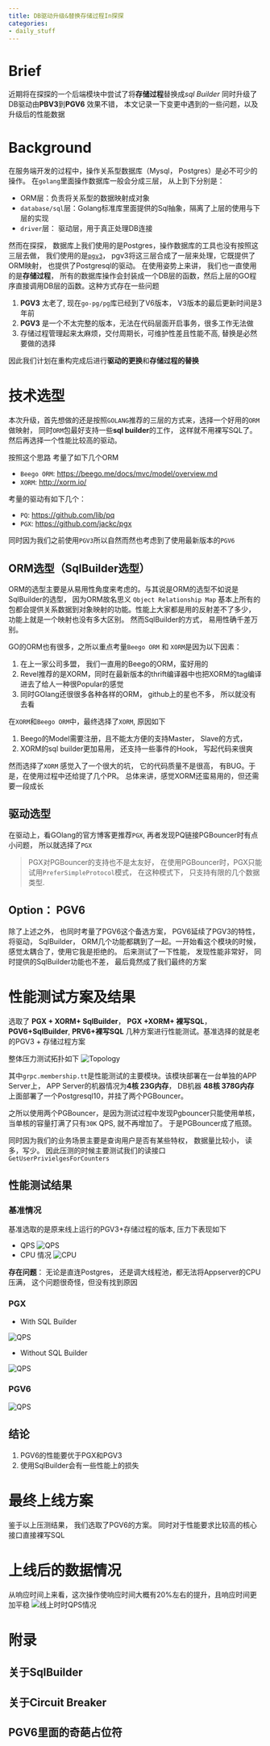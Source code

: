 ```yaml
---
title: DB驱动升级&替换存储过程In探探
categories:
- daily_stuff
---
```


# Brief

近期将在探探的一个后端模块中尝试了将**存储过程**替换成*sql Builder* 同时升级了DB驱动由**PBV3**到**PGV6** 效果不错， 本文记录一下变更中遇到的一些问题，以及升级后的性能数据

# Background

在服务端开发的过程中，操作关系型数据库（Mysql， Postgres）是必不可少的操作。 在`golang`里面操作数据库一般会分成三层， 从上到下分别是：

+ ORM层：负责将关系型的数据映射成对象
+ `database/sql`层：Golang标准库里面提供的Sql抽象，隔离了上层的使用与下层的实现
+ `driver`层： 驱动层，用于真正处理DB连接

然而在探探， 数据库上我们使用的是Postgres，操作数据库的工具也没有按照这三层去做， 我们使用的是[`pgv3`](https://github.com/go-pg/pg/tree/v3)，
pgv3将这三层合成了一层来处理，它既提供了ORM映射， 也提供了Postgresql的驱动。 在使用姿势上来讲， 我们也一直使用的是**存储过程**， 所有的数据库操作会封装成一个DB层的函数，然后上层的GO程序直接调用DB层的函数。这种方式存在一些问题

1. **PGV3** 太老了, 现在`go-pg/pg`库已经到了V6版本， V3版本的最后更新时间是3年前
2. **PGV3** 是一个不太完整的版本，无法在代码层面开启事务，很多工作无法做
3. 存储过程管理起来太麻烦，交付周期长，可维护性差且性能不高, 替换是必然要做的选择

因此我们计划在重构完成后进行**驱动的更换**和**存储过程的替换**


# 技术选型

本次升级，首先想做的还是按照`GOLANG`推荐的三层的方式来，选择一个好用的`ORM`做映射， 同时`ORM`包最好支持一些**sql builder**的工作， 这样就不用裸写SQL了。然后再选择一个性能比较高的驱动。

按照这个思路 考量了如下几个ORM 

+ `Beego ORM`: https://beego.me/docs/mvc/model/overview.md
+ `XORM`: http://xorm.io/


考量的驱动有如下几个：

+ `PQ`: https://github.com/lib/pq 
+ `PGX`: https://github.com/jackc/pgx


同时因为我们之前使用`PGV3`所以自然而然也考虑到了使用最新版本的`PGV6`


## ORM选型（SqlBuilder选型）

ORM的选型主要是从易用性角度来考虑的。与其说是ORM的选型不如说是SqlBuilder的选型， 因为ORM故名思义 `Object Relationship Map` 基本上所有的包都会提供关系数据到对象映射的功能。性能上大家都是用的反射差不了多少， 功能上就是一个映射也没有多大区别。
然而SqlBuilder的方式， 易用性确千差万别。

GO的ORM也有很多，之所以重点考量`Beego ORM` 和 `XORM`是因为以下因素：

1. 在上一家公司多盟， 我们一直用的Beego的ORM，蛮好用的
2. Revel推荐的是XORM，同时在最新版本的thrift编译器中也把XORM的tag编译进去了给人一种很Popular的感觉
3. 同时GOlang还很很多各种各样的ORM， github上的星也不多， 所以就没有去看

在`XORM`和`Beego ORM`中，最终选择了`XORM`, 原因如下

1. Beego的Model需要注册，且不能太方便的支持Master， Slave的方式，
2. XORM的sql builder更加易用， 还支持一些事件的Hook， 写起代码来很爽

然而选择了`XORM` 感觉入了一个很大的坑， 它的代码质量不是很高， 有BUG。于是，在使用过程中还给提了几个PR。 总体来讲，感觉XORM还蛮易用的，但还需要一段成长

## 驱动选型

在驱动上，看GOlang的官方博客更推荐`PGX`, 再者发现PQ链接PGBouncer时有点小问题， 所以就选择了`PGX` 

> PGX对PGBouncer的支持也不是太友好， 在使用PGBouncer时，PGX只能试用`PreferSimpleProtocol`模式， 在这种模式下， 只支持有限的几个数据类型.

## Option： PGV6

除了上述之外， 也同时考量了PGV6这个备选方案， PGV6延续了PGV3的特性，将驱动， SqlBuilder， ORM几个功能都耦到了一起。一开始看这个模块的时候，感觉太耦合了，使用它我是拒绝的。 后来测试了一下性能， 发现性能非常好， 同时提供的SqlBuilder功能也不差， 最后竟然成了我们最终的方案


# 性能测试方案及结果

选取了 **PGX + XORM+ SqlBuilder**， **PGX +XORM+ 裸写SQL**， **PGV6+SqlBuilder**, **PRV6+裸写SQL** 几种方案进行性能测试。基准选择的就是老的PGV3 + 存储过程方案

整体压力测试拓扑如下 
![Topology](http://www.plantuml.com/plantuml/png/XOvD2i9038NtEKN0zHJRfQjwbEbCgCByJ9EC6-dTjOXKRCLTU1_Vo-j5BMkD0LBsXBOK8RuHunqGNOub9qgA8nVNH8e3iLokfL75mtcg5kQNvwtQmGfzQMKSSasEkDsFEy1LBLbqP98fj4V03nUD-Gcx3PnXPwmnQzqVtW6uaAj7qMUba02yh-NNLZuj4VIKV8tX0G00)

其中`grpc.membership.tt`是性能测试的主要模块。该模块部署在一台单独的APP Server上， APP Server的机器情况为**4核 23G内存**， DB机器 **48核 378G内存** 上面部署了一个Postgresql10，并挂了两个PGBouncer。

之所以使用两个PGBouncer，是因为测试过程中发现Pgbouncer只能使用单核， 当单核的容量打满了只有`30K` QPS, 就不再增加了。 于是PGBouncer成了瓶颈。


同时因为我们的业务场景主要是查询用户是否有某些特权， 数据量比较小， 读多，写少。 因此压测的时候主要测试我们的读接口`GetUserPrivielgesForCounters`

## 性能测试结果

### 基准情况

基准选取的是原来线上运行的PGV3+存储过程的版本, 压力下表现如下

+ QPS
![QPS](/static_images/static/2018-07-12-17:55:23.png)
+ CPU 情况
![CPU](/static_images/static/2018-07-12-17:56:16.png)

**存在问题**： 无论是直连Postgres， 还是调大线程池，都无法将Appserver的CPU压满， 这个问题很奇怪，但没有找到原因

### PGX

+ With SQL Builder

![QPS](/static_images/static/2018-07-12-17:58:51.png)

+ Without SQL Builder

![QPS](/static_images/static/2018-07-12-17:59:30.png)


### PGV6

![QPS](/static_images/static/2018-07-12-18:03:44.png)

## 结论
1. PGV6的性能要优于PGX和PGV3
2. 使用SqlBuilder会有一些性能上的损失

# 最终上线方案
鉴于以上压测结果， 我们选取了PGV6的方案。 同时对于性能要求比较高的核心接口直接裸写SQL

# 上线后的数据情况

从响应时间上来看，这次操作使响应时间大概有20%左右的提升，且响应时间更加平稳
![线上时时QPS情况](/static_images/static/2018-07-12-17:24:57.png)


# 附录

## 关于SqlBuilder

## 关于Circuit Breaker

## PGV6里面的奇葩占位符
